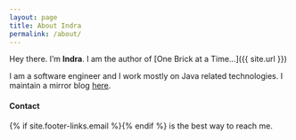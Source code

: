 ```yaml
---
layout: page
title: About Indra
permalink: /about/
---
```


Hey there. I’m **Indra**. I am the author of [One Brick at a Time...]({{ site.url }})

I am a software engineer and I work mostly on Java related technologies. I maintain a mirror blog [here](https://indrabasak.wordpress.com). 

#### Contact
{% if site.footer-links.email %}<a href="mailto:{{ site.footer-links.email }}"><i class="svg-small-icon email"></i></a>{% endif %} is the best way to reach me.